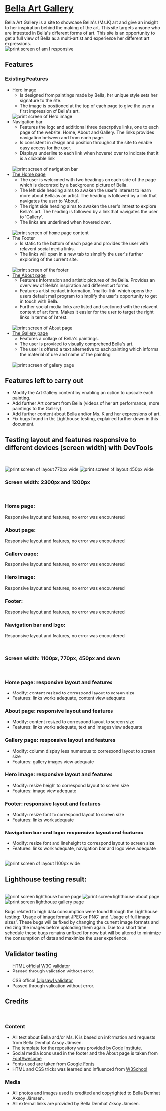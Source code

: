 # <a href="https://github.com/elsahelg/bella_art_gallery/blob/main/README.md"> Bella Art Gallery </a>
Bella Art Gallery is a site to showcase Bella's (Ms.K) art and give an insight to her inspiration behind the making of the art. This site targets anyone who are intrested in Bella's different forms of art. This site is an opportunity to get a full view of Bella as a multi-artist and experience her different art expressions. <br>
<img src="assets/images/readme_responsive.png" alt="print screen of am I responsive"><br>

## Features 
### Existing Features

<ul>
<li>Hero image
    <ul>
        <li>Is designed from paintings made by Bella, her unique style sets her signature to the site.</li> 
        <li>The image is positioned at the top of each page to give the user a first impression of Bella's art.</li>
    </ul>
        <img src="assets/images/read_me_hero.png" alt="print screen of Hero image">
        <br>
<li>Navigation bar
<ul>
<li> Features the logo and additional three descriptive links, one to each page of the website: Home, About and Gallery. The links provides navigation between and from each page.</li>
<li> Is consistent in design and position throughout the site to enable easy access for the user.</li>
<li> Displays underline to each link when hovered over to indicate that it is a clickable link. </li>
</ul>
</li><br>
<img src="assets/images/nav_bar.png" alt="print screen of navigation bar">

<li><a href="https://github.com/elsahelg/bella_art_gallery/blob/main/index.html">The Home page </a>
<ul>
<li> The user is welcomed with two headings on each side of the page which is decorated by a background picture of Bella.</li> 
<li>The left side heading aims to awaken the user's interest to learn more about Bella as an artist. The heading is followed by a link that navigates the user to 'About'.</li>
<li>The right side heading aims to awaken the user's intrest to explore Bella's art. The heading is followed by a link that navigates the user to 'Gallery'.</li>
<li>The links are underlined when hovered over.</li></ul>
</li><br>
<img src="assets/images/read_me_home.png" alt="print screen of home page content">

<li> The Footer
<ul>
<li>Is static to the bottom of each page and provides the user with relavent social media links.</li>
<li>The links will open in a new tab to simplify the user's further exploring of the current site.</li></ul>
</li><br>
<img src="assets/images/read_me_footer.png" alt="print screen of the footer"><br>

<li> <a href="https://github.com/elsahelg/bella_art_gallery/blob/main/about.html">The About page </a>
<ul>
<li>Features information and artistic pictures of the Bella. Provides an overview of Bella's inspiration and different art forms.</li>
<li>Features artist contact information, 'mailto-link' which opens the users default mail program to simplify the user's opportunity to get in touch with Bella.</li>
<li>Further social media links are listed and sectioned with the relavent content of art form. Makes it easier for the user to target the right links in terms of intrest.</li></ul>
</li><br>
<img src="assets/images/read_me_about.png" alt="print screen of About page"><br>

<li><a href="https://github.com/elsahelg/bella_art_gallery/blob/main/gallery.html">The Gallery page</a>
<ul>
<li>Features a collage of Bella's paintings.</li>
<li>The user is provided to visually comprehend Bella's art.</li>
<li>The user is offered a text alternetive to each painting which informs the material of use and name of the painting.</li></ul>
</li><br>
<img src="assets/images/read_me_gallery.png" alt="print screen of gallery page"><br>
</ul>

## Features left to carry out

<ul>
    <li>Modify the Art Gallery content by enabling an option to upscale each painting.</li>
    <li>Add further Art content from Bella (videos of her art performance, more paintings to the Gallery).</li>
    <li>Add further content about Bella and/or Ms. K and her expressions of art.</li>
    <li>Fix bugs found in the Lighthouse testing, explained further down in this document.</li>
</ul>

## Testing layout and features responsive to different devices (screen width) with DevTools
<br>

<img src="assets/images/read_me_770.png" alt="print screen of layout 770px wide"> <img src="assets/images/read_me_450.png" alt="print screen of layout 450px wide">

### Screen width: 2300px and 1200px
<br>

### Home page: 
Responsive layout and features, no error was encountered


### About page: 
Responsive layout and features, no error was encountered


### Gallery page: 
Responsive layout and features, no error was encountered


### Hero image: 
Responsive layout and features, no error was encountered


### Footer: 
Responsive layout and features, no error was encountered


### Navigation bar and logo: 
Responsive layout and features, no error was encountered

<br>

### Screen width: 1100px, 770px, 450px and down
<br>

### Home page: responsive layout and features
<ul> 
    <li>Modify: content resized to correspond layout to screen size</li>
    <li>Features: links works adequate, content view adequate</li>
</ul>

### About page: responsive layout and features
<ul>
    <li>Modify: content resized to correspond layout to screen size</li>
    <li>Features: links works adequate, text and images view adequate</li>
</ul>

### Gallery page: responsive layout and features
<ul> 
    <li>Modify: column display less numerous to correspond layout to screen size</li>
    <li>Features: gallery images view adequate</li>
</ul>

### Hero image: responsive layout and features
<ul> 
    <li>Modify: resize height to correspond layout to screen size</li>
    <li>Features: image view adequate</li>
</ul>

### Footer: responsive layout and features
<ul>
    <li>Modify: resize font to correspond layout to screen size</li>
    <li>Features: links work adequate</li>
</ul>

### Navigation bar and logo: responsive layout and features
<ul>
    <li>Modify: resize font and lineheight to correspond layout to screen size</li>
    <li>Features: links work adequate, navigation bar and logo view adequate</li>
</ul>
<br>
<img src="assets/images/read_me_1100.png" alt="print screen of layout 1100px wide">
<br>

## Lighthouse testing result:
<br>
<img src="assets/images/read_me_light_home.png" alt="print screen lighthouse home page">
<img src="assets/images/read_me_light_about.png" alt="print screen lighthouse about page">
<img src="assets/images/read_me_light_gallery.png" alt="print screen lighthouse gallery page">

Bugs related to high data consumption were found through the Lighthouse testing: 'Usage of image format JPEG or PNG' and 'Usage of full image sizes'. These bugs will be fixed by changing the current image formats and resizing the images before uploading them again. Due to a short time schedule these bugs remains unfixed for now but will be altered to minimize the consumption of data and maximize the user experience. 
<br>

## Validator testing

<ul>HTML <a href="https://validator.w3.org/nu/?showsource=yes&showoutline=yes&showimagereport=yes&doc=https%3A%2F%2Felsahelg.github.io%2Fbella_art_gallery%2Findex.html">official W3C validator</a>
<li>Passed through validation without error.</li></ul>
<ul>CSS offical <a href="https://jigsaw.w3.org/css-validator/validator">(Jigsaw) validator</a>
<li>Passed through validation without error.</li></ul>

## Credits
<br>

### Content
<ul>
    <li>All text about Bella and/or Ms. K is based on information and requests from Bella Demhat Aksoy Jämsen.</li>
    <li>The template for the repository was provided by <a href="https://codeinstitute.net/se/">Code Institute.</a></li>
    <li>Social media icons used in the footer and the About page is taken from <a href="https://fontawesome.com/">FontAwesome</a></li>
    <li>Fonts used are taken from <a href="https://fonts.google.com/">Google Fonts</a></li>
    <li>HTML and CSS tricks was learned and influenced from <a href="https://www.w3schools.com/default.asp">W3School</a></li>
</ul>

### Media 
<ul>
    <li>All photos and images used is credited and copyrighted to Bella Demhat Aksoy Jämsen.</li>
    <li>All external links are provided by Bella Demhat Aksoy Jämsen.</li>
</ul>